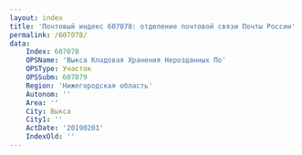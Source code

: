 ```yaml
---
layout: index
title: 'Почтовый индекс 607078: отделение почтовой связи Почты России'
permalink: /607078/
data:
    Index: 607078
    OPSName: 'Выкса Кладовая Хранения Нерозданных По'
    OPSType: Участок
    OPSSubm: 607079
    Region: 'Нижегородская область'
    Autonom: ''
    Area: ''
    City: Выкса
    City1: ''
    ActDate: '20190201'
    IndexOld: ''
---
```

